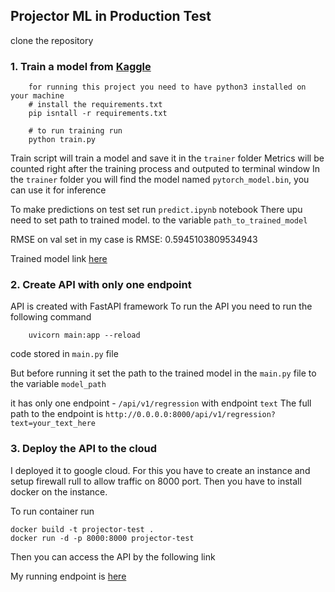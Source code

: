 ## Projector ML in Production Test


clone the repository


### 1. Train a model from [Kaggle](https://www.kaggle.com/c/commonlitreadabilityprize/overview)

```
    for running this project you need to have python3 installed on your machine
    # install the requirements.txt
    pip isntall -r requirements.txt

    # to run training run 
    python train.py
```

Train script will train a model and save it in the `trainer` folder
Metrics will be counted right after the training process and outputed to terminal window
In the `trainer` folder you will find the model named `pytorch_model.bin`, you can use it for inference

To make predictions on test set run `predict.ipynb` notebook
There upu need to set path to trained model. to the variable `path_to_trained_model`

RMSE on val set in my case is RMSE: 0.5945103809534943

Trained model link [here](https://drive.google.com/file/d/1HOBu8hsvWC-mBho27CAmXOCOHu3_cyXE/view?usp=drive_link)

### 2. Create API with only one endpoint

API is created with FastAPI framework
To run the API you need to run the following command

```
    uvicorn main:app --reload
```

code stored in `main.py` file

But before running it set the path to the trained model in the `main.py` file to the variable `model_path`

it has only one endpoint - `/api/v1/regression` with endpoint `text`
The full path to the endpoint is `http://0.0.0.0:8000/api/v1/regression?text=your_text_here`


### 3. Deploy the API to the cloud
I deployed it to google cloud.
For this you have to create an instance and setup firewall rull to allow traffic on 8000 port.
Then you have to install docker on the instance.

To run container run
```
docker build -t projector-test .
docker run -d -p 8000:8000 projector-test
```

Then you can access the API by the following link

My running endpoint is [here](http://34.66.129.236:8000/api/v1/regression?text=%22hello%20world%22)
